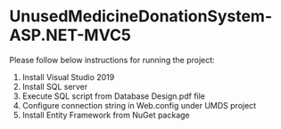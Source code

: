# UnusedMedicineDonationSystem-ASP.NET-MVC5
Please follow below instructions for running the project:
1. Install Visual Studio 2019
2. Install SQL server
3. Execute SQL script from Database Design.pdf file
4. Configure connection string in Web.config under UMDS project
5. Install Entity Framework from NuGet package
